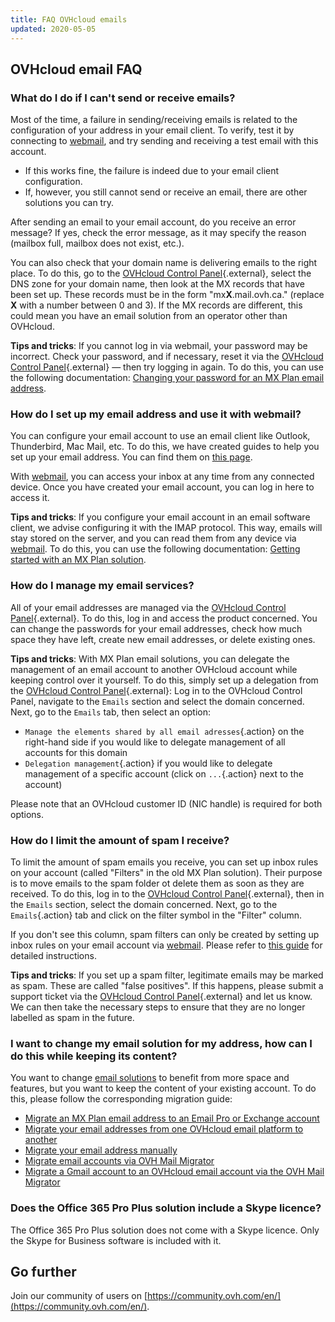 ```yaml
---
title: FAQ OVHcloud emails
updated: 2020-05-05
---
```


## OVHcloud email FAQ

### What do I do if I can't send or receive emails?

Most of the time, a failure in sending/receiving emails is related to the configuration of your address in your email client. To verify, test it by connecting to [webmail](https://www.ovh.com/asia/mail/), and try sending and receiving a test email with this account.

- If this works fine, the failure is indeed due to your email client configuration. 
- If, however, you still cannot send or receive an email, there are other solutions you can try. 

After sending an email to your email account, do you receive an error message? If yes, check the error message, as it may specify the reason (mailbox full, mailbox does not exist, etc.).

You can also check that your domain name is delivering emails to the right place. To do this, go to the [OVHcloud Control Panel](https://ca.ovh.com/auth/?action=gotomanager&from=https://www.ovh.com/asia/&ovhSubsidiary=asia){.external}, select the DNS zone for your domain name, then look at the MX records that have been set up. These records must be in the form "mx**X**.mail.ovh.ca." (replace **X** with a number between 0 and 3). If the MX records are different, this could mean you have an email solution from an operator other than OVHcloud.

**Tips and tricks**: If you cannot log in via webmail, your password may be incorrect. Check your password, and if necessary, reset it via the [OVHcloud Control Panel](https://ca.ovh.com/auth/?action=gotomanager&from=https://www.ovh.com/asia/&ovhSubsidiary=asia){.external} — then try logging in again. To do this, you can use the following documentation: [Changing your password for an MX Plan email address](email_change_password1.).

### How do I set up my email address and use it with webmail?

You can configure your email account to use an email client like Outlook, Thunderbird, Mac Mail, etc. To do this, we have created guides to help you set up your email address. You can find them on [this page](web-cloud-email-collaborative-solutions-mx-plan1.).

With [webmail](https://www.ovh.com/asia/mail/), you can access your inbox at any time from any connected device. Once you have created your email account, you can log in here to access it.

**Tips and tricks**: If you configure your email account in an email software client, we advise configuring it with the IMAP protocol. This way, emails will stay stored on the server, and you can read them from any device via [webmail](https://www.ovh.com/asia/mail/). To do this, you can use the following documentation: [Getting started with an MX Plan solution](email_generalities1.).

### How do I manage my email services?

All of your email addresses are managed via the [OVHcloud Control Panel](https://ca.ovh.com/auth/?action=gotomanager&from=https://www.ovh.com/asia/&ovhSubsidiary=asia){.external}. To do this, log in and access the product concerned. You can change the passwords for your email addresses, check how much space they have left, create new email addresses, or delete existing ones.

**Tips and tricks**: With MX Plan email solutions, you can delegate the management of an email account to another OVHcloud account while keeping control over it yourself. To do this, simply set up a delegation from the [OVHcloud Control Panel](https://ca.ovh.com/auth/?action=gotomanager&from=https://www.ovh.com/asia/&ovhSubsidiary=asia){.external}: Log in to the OVHcloud Control Panel, navigate to the `Emails` section and select the domain concerned. Next, go to the `Emails` tab, then select an option:

- `Manage the elements shared by all email adresses`{.action} on the right-hand side if you would like to delegate management of all accounts for this domain
- `Delegation management`{.action} if you would like to delegate management of a specific account (click on `...`{.action} next to the account)  

Please note that an OVHcloud customer ID (NIC handle) is required for both options.

### How do I limit the amount of spam I receive?

To limit the amount of spam emails you receive, you can set up inbox rules on your account (called "Filters" in the old MX Plan solution). Their purpose is to move emails to the spam folder ot delete them as soon as they are received. To do this, log in to the [OVHcloud Control Panel](https://ca.ovh.com/auth/?action=gotomanager&from=https://www.ovh.com/asia/&ovhSubsidiary=asia){.external}, then in the `Emails` section, select the domain concerned. Next, go to the `Emails`{.action} tab and click on the filter symbol in the "Filter" column.

If you don't see this column, spam filters can only be created by setting up inbox rules on your email account via [webmail](https://www.ovh.com/asia/mail/). Please refer to [this guide](creating-inbox-rules-in-owa-mx-plan1.) for detailed instructions.

**Tips and tricks**: If you set up a spam filter, legitimate emails may be marked as spam. These are called "false positives". If this happens, please submit a support ticket via the [OVHcloud Control Panel](https://ca.ovh.com/auth/?action=gotomanager&from=https://www.ovh.com/asia/&ovhSubsidiary=asia){.external} and let us know. We can then take the necessary steps to ensure that they are no longer labelled as spam in the future.

### I want to change my email solution for my address, how can I do this while keeping its content?

You want to change [email solutions](https://www.ovhcloud.com/en-gb/emails/) to benefit from more space and features, but you want to keep the content of your existing account. To do this, please follow the corresponding migration guide:

- [Migrate an MX Plan email address to an Email Pro or Exchange account](migration_control_panel1.)
- [Migrate your email addresses from one OVHcloud email platform to another](migration_control_panel1.)
- [Migrate your email address manually](manual_email_migration1.)
- [Migrate email accounts via OVH Mail Migrator](migration_com.)
- [Migrate a Gmail account to an OVHcloud email account via the OVH Mail Migrator](security_gmail1.)

### Does the Office 365 Pro Plus solution include a Skype licence?

The Office 365 Pro Plus solution does not come with a Skype licence. Only the Skype for Business software is included with it.

## Go further

Join our community of users on [https://community.ovh.com/en/](https://community.ovh.com/en/).
